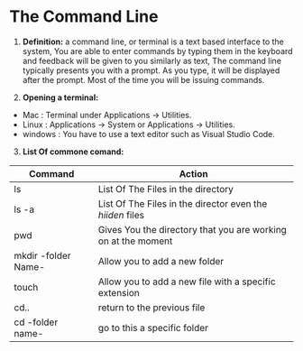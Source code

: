 # The Command Line

1. **Definition:** a command line, or terminal is a text based interface to the system, You are able to enter commands by typing them in the keyboard and feedback will be given to you similarly as text, The command line typically presents you with a prompt. As you type, it will be displayed after the prompt. Most of the time you will be issuing commands.

2. **Opening a terminal:** 

  * Mac :  Terminal under Applications -> Utilities.
  * Linux : Applications -> System or Applications -> Utilities.
  * windows : You have to use a text editor such as Visual Studio Code.
  
3. **List Of commone comand:**


| Command| Action |
| ------ | ----------- |
| ls     | List Of The Files in the directory |
| ls -a  | List Of The Files in the director even the *hiiden* files |
| pwd    | Gives You the directory that you are working on at the moment |
| mkdir -folder Name-  | Allow you to add a new folder |
| touch    | Allow you to add a new file with a specific extension |
| cd..    | return to the previous file |
| cd -folder name-    | go to this a specific folder |
 


